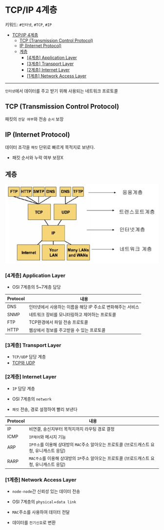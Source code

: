 # TCP/IP 4계층
키워드: `#인터넷`, `#TCP`, `#IP`

- [TCP/IP 4계층](#tcpip-4계층)
  - [TCP (Transmission Control Protocol)](#tcp-transmission-control-protocol)
  - [IP (Internet Protocol)](#ip-internet-protocol)
  - [계층](#계층)
    - [\[4계층\] Application Layer](#4계층-application-layer)
    - [\[3계층\] Transport Layer](#3계층-transport-layer)
    - [\[2계층\] Internet Layer](#2계층-internet-layer)
    - [\[1계층\] Network Access Layer](#1계층-network-access-layer)
---

`인터넷`에서 데이터를 주고 받기 위해 사용되는 네트워크 프로토콜

## TCP (Transmission Control Protocol)
패킷의 `전달 여부`와 전송 `순서` 보장

## IP (Internet Protocol)
데이터 조각을 `패킷` 단위로 빠르게 목적지로 보낸다.
- 패킷 순서와 누락 여부 보장X

## 계층
![alt text](image.png)
### [4계층] Application Layer
- OSI 7계층의 5~7계층 담당

| Protocol | 내용  |
|----------|-------|
|DNS| 인터넷에서 사용하는 이름을 해당 IP 주소로 변화해주는 서비스|
|SNMP|네트워크 장비를 모니터링하고 제어하는 프로토콜|
|FTP|TCP환경에서 파일 전송 프로토콜|
|HTTP|웹상에서 정보를 주고받을 수 있는 프로토콜|
### [3계층] Transport Layer
- `TCP/UDP` 담당 계층
- [TCP와 UDP](tcp_udp.md)

### [2계층] Internet Layer
- `IP` 담당 계층

- OSI 7계층의 `network`

- `패킷` 전송, 경로 설정하여 빨리 보낸다

| Protocol | 내용  |
|----------|-------|
|IP|비연결, 송신지부터 목적지까지 라우팅 경로 결정|
|ICMP|`IP제어`와 메시지 기능|
|ARP|`IP주소`를 이용해 상대방의 `MAC`주소 알아오는 프로토콜 (브로드캐스트 요청, 유니캐스트 응답)|
|RARP|`MAC주소`를 이용해 상대방의 `IP`주소 알아오는 프로토콜 (브로드캐스트 요청, 유니캐스트 응답)|

### [1계층] Network Access Layer
- `node-node`간 신뢰성 있는 데이터 전송
  
- OSI 7계층의 `physical`+`data link`
  
- `MAC`주소를 사용하여 데이터 전달
  
- 데이터를 `전기신호`로 변환